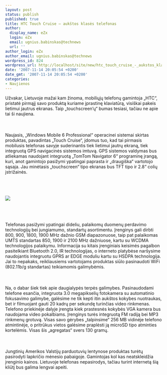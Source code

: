 ```yaml
---
layout: post
status: publish
published: true
title: HTC Touch Cruise – aukštos klasės telefonas
author:
  display_name: eZx
  login: eZx
  email: ugnius.babinskas@technews
  url: ''
author_login: eZx
author_email: ugnius.babinskas@technews
wordpress_id: 824
wordpress_url: http://localhost/site/new/htc_touch_cruise_-_aukstos_klases_telefonas/
date: '2007-11-14 20:05:54 +0200'
date_gmt: '2007-11-14 20:05:54 +0200'
categories:
- Naujienos
---
```

<p>Užvakar, Lietuvoje mažai kam žinoma, mobiliųjų telefonų gamintoja „HTC“, pristatė pirmąjį savo produktą kuriame įprastinę klaviatūrą, visiškai pakeis lietimui jautrus ekranas. Taip „touchscreen‘ų“ bumas tesiasi, tačiau ne apie tai ši naujiena.<br />
<br><br />
<br>Naujasis, „Windows Mobile 6 Professional“ operacinei sistemai skirtas produktas, pavadintas „Touch Cruise“, įdomus tuo, kad tai pirmasis mobilusis telefonas savyje suderinantis tiek lietimui jautrų ekraną, tiek integruotą GPS navigacinės sistemos imtuvą. GPS sistemos valdymas bus atliekamas naudojant integruotą „TomTom Navigator 6“ programinę įrangą, kuri, anot gamintojo pasižymi ypatingai paprasta ir „draugiška“ vartotojo sąsaja. Jau minėtasis „touchscreen“ tipo ekranas bus TFT tipo ir 2.8“ colių įstrižainės.<br />
<br><br />
<br><br><img src="http://www.ipix.lt/out.php/i287527_htcCruisefronthi.jpg"><br><br />
<br><br />
<br>Telefonas pasižymi ypatingai dideliu, palaikomų duomenų perdavimo technologijų bei jungiamumo, standartų asortimentu. Įrenginys gali dirbti 800, 900, 1800, 1900 MHz dažnio GSM diapazonuose, taip pat palaikomas UMTS standartas 850, 1900 ir 2100 MHz dažniuose, kartu su WCDMA technologijos palaikymu. Informacija su kitais įrenginiais keisimės pagalbon pasitelkiant Bluetooth 2.0, IR technologijas, o interneto platybėse naršysime naudojantis integruotu GPRS ar EDGE moduliu kartu su HSDPA technologija. Jai to nepakaks, reikliausiems vartotojams produktas siūlo pasinaudoti WiFi (802.11b/g standartas) teikiamomis galimybėmis.<br />
<br><br />
<br>Na, o dabar šiek tiek apie daugialypės terpės galimybes. Pasinaudodami telefone esančia, integruota 3.0 megapikselių fotokamera su automatinio fokusavimo galimybe, galėsime ne tik kepti itin aukštos kokybes nuotraukas, bet ir filmuojant gauti 20 kadrų per sekundę turinčias video rinkmenas. Telefono priekinėje dalyje įrengta kiek prastesnės kokybės VGA kamera bus naudojama video pokalbiams. Įrenginys turės integruotą FM radiją bei MP3 rinkmenų grotuvą. Visas savo gėrybes „talpinsime“ 256 MB vidinėje telefono atmintinėje, o pritrūkus vietos galėsime praplėsti ją microSD tipo atminties kortelėmis. Visas šis „agregatas“ svers 130 gramų.<br />
<br><br />
<br>Jungtinių Amerikos Valstijų parduotuvių lentynose produktas turėtų pasirodyti lapkričio mėnesio pabaigoje. Gamintojas kol kas neatskleidžia įrenginio kainos. Lietuvoje telefonas nepasirodys, tačiau turint internetą šią kliūtį bus galima lengvai apeiti.<br />
<br><br />
<br></p>
